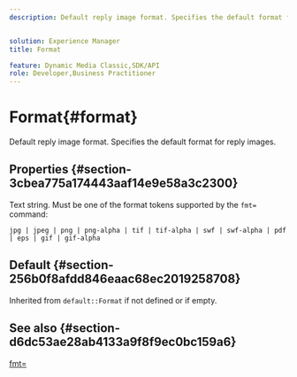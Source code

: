 ```yaml
---
description: Default reply image format. Specifies the default format for reply images.


solution: Experience Manager
title: Format

feature: Dynamic Media Classic,SDK/API
role: Developer,Business Practitioner
---
```


# Format{#format}

Default reply image format. Specifies the default format for reply images.

## Properties {#section-3cbea775a174443aaf14e9e58a3c2300}

Text string. Must be one of the format tokens supported by the `fmt=` command:

`jpg | jpeg | png | png-alpha | tif | tif-alpha | swf | swf-alpha | pdf | eps | gif | gif-alpha`

## Default {#section-256b0f8afdd846eaac68ec2019258708}

Inherited from `default::Format` if not defined or if empty.

## See also {#section-d6dc53ae28ab4133a9f8f9ec0bc159a6}

[fmt=](../../../../../ir-api/http-protocol/image-rendering-api-ref/c-ir-http-protocol-ref/c-ir-http-protocol-command-reference/r-ir-fmt.md#reference-4c743f67d56b47c5b774fcc900ff758c) 
